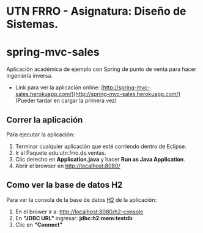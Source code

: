 # UTN FRRO - Asignatura: Diseño de Sistemas.
# spring-mvc-sales
Aplicación académica de ejemplo con Spring de punto de venta para hacer ingeniería inversa.
- Link para ver la aplicación online: [http://spring-mvc-sales.herokuapp.com/](http://spring-mvc-sales.herokuapp.com/) (Pueder tardar en cargar la primera vez)
## Correr la aplicación
Para ejecutar la aplicación:
1. Terminar cualquier aplicación que esté corriendo dentro de Eclipse.
2. Ir al Paquete edu.utn.frro.ds.ventas.
3. Clic derecho en **Application.java** y hacer **Run as Java Application**.
4. Abrir el browser en [http://localhost:8080/](http://localhost:8080/)

## Como ver la base de datos H2
Para ver la consola de la base de datos [H2](http://www.h2database.com/) de la aplicación:
1. En el brower ir a: [http://localhost:8080/h2-console](http://localhost:8080/h2-console)
2. En **"JDBC URL"** ingresar: **jdbc:h2:mem:testdb**
3. Clic en **"Connect"**
